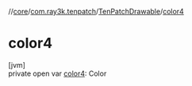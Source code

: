 //[core](../../../index.md)/[com.ray3k.tenpatch](../index.md)/[TenPatchDrawable](index.md)/[color4](color4.md)

# color4

[jvm]\
private open var [color4](color4.md): Color
